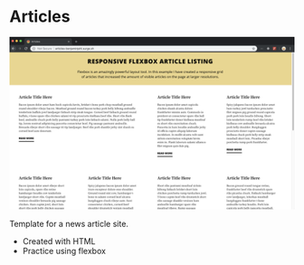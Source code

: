 # Articles

<img src="./public/articles.png" />

Template for a news article site.

- Created with HTML
- Practice using flexbox

